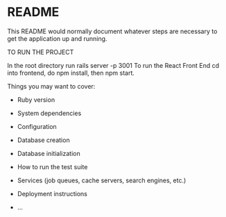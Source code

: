 # README

This README would normally document whatever steps are necessary to get the
application up and running.



TO RUN THE PROJECT

In the root directory run rails server -p 3001
To run the React Front End cd into frontend, do npm install, then npm start.

Things you may want to cover:

* Ruby version

* System dependencies

* Configuration

* Database creation

* Database initialization

* How to run the test suite

* Services (job queues, cache servers, search engines, etc.)

* Deployment instructions

* ...
